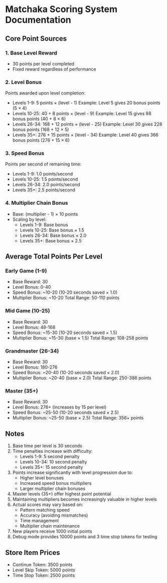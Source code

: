 # Matchaka Scoring System Documentation

## Core Point Sources

### 1. Base Level Reward
- 30 points per level completed
- Fixed reward regardless of performance

### 2. Level Bonus
Points awarded upon level completion:
- Levels 1-9: 5 points × (level - 1)
  Example: Level 5 gives 20 bonus points (5 × 4)
- Levels 10-25: 40 + 8 points × (level - 9)
  Example: Level 15 gives 88 bonus points (40 + 8 × 6)
- Levels 26-34: 168 + 12 points × (level - 25)
  Example: Level 30 gives 228 bonus points (168 + 12 × 5)
- Levels 35+: 276 + 15 points × (level - 34)
  Example: Level 40 gives 366 bonus points (276 + 15 × 6)

### 3. Speed Bonus
Points per second of remaining time:
- Levels 1-9: 1.0 points/second
- Levels 10-25: 1.5 points/second
- Levels 26-34: 2.0 points/second
- Levels 35+: 2.5 points/second

### 4. Multiplier Chain Bonus
- Base: (multiplier - 1) × 10 points
- Scaling by level:
  - Levels 1-9: Base bonus
  - Levels 10-25: Base bonus × 1.5
  - Levels 26-34: Base bonus × 2.0
  - Levels 35+: Base bonus × 2.5

## Average Total Points Per Level

### Early Game (1-9)
- Base Reward: 30
- Level Bonus: 0-40
- Speed Bonus: ~10-20 (10-20 seconds saved × 1.0)
- Multiplier Bonus: ~10-20
Total Range: 50-110 points

### Mid Game (10-25)
- Base Reward: 30
- Level Bonus: 48-168
- Speed Bonus: ~15-30 (10-20 seconds saved × 1.5)
- Multiplier Bonus: ~15-30 (base × 1.5)
Total Range: 108-258 points

### Grandmaster (26-34)
- Base Reward: 30
- Level Bonus: 180-276
- Speed Bonus: ~20-40 (10-20 seconds saved × 2.0)
- Multiplier Bonus: ~20-40 (base × 2.0)
Total Range: 250-386 points

### Master (35+)
- Base Reward: 30
- Level Bonus: 276+ (increases by 15 per level)
- Speed Bonus: ~25-50 (10-20 seconds saved × 2.5)
- Multiplier Bonus: ~25-50 (base × 2.5)
Total Range: 356+ points

## Notes
1. Base time per level is 30 seconds
2. Time penalties increase with difficulty:
   - Levels 1-9: 5 second penalty
   - Levels 10-34: 10 second penalty
   - Levels 35+: 15 second penalty
3. Points increase significantly with level progression due to:
   - Higher level bonuses
   - Increased speed bonus multipliers
   - Larger multiplier chain bonuses
4. Master levels (35+) offer highest point potential
5. Maintaining multipliers becomes increasingly valuable in higher levels
6. Actual scores may vary based on:
   - Pattern matching speed
   - Accuracy (avoiding mismatches)
   - Time management
   - Multiplier chain maintenance
7. New players receive 1000 initial points
8. Debug mode provides 10000 points and 3 time stop tokens for testing

## Store Item Prices
- Continue Token: 3500 points
- Level Skip Token: 5000 points
- Time Stop Token: 2500 points 